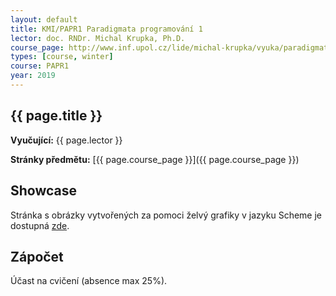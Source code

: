 ```yaml
---
layout: default
title: KMI/PAPR1 Paradigmata programování 1
lector: doc. RNDr. Michal Krupka, Ph.D.
course_page: http://www.inf.upol.cz/lide/michal-krupka/vyuka/paradigmata-programovani-1
types: [course, winter]
course: PAPR1
year: 2019
---
```


## {{ page.title }}
**Vyučující:** {{ page.lector }}

**Stránky předmětu:** [{{ page.course_page }}]({{ page.course_page }})

## Showcase
Stránka s obrázky vytvořených za pomoci želvý grafiky v jazyku Scheme je dostupná [zde](/teaching/showcase).

## Zápočet
Účast na cvičení (absence max 25%).

